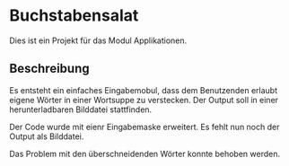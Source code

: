 # Buchstabensalat
Dies ist ein Projekt für das Modul Applikationen.
## Beschreibung
Es entsteht ein einfaches Eingabemobul, dass dem Benutzenden erlaubt eigene Wörter in einer Wortsuppe zu verstecken. Der Output soll in einer herunterladbaren Bilddatei stattfinden.

Der Code wurde mit eienr Eingabemaske erweitert. Es fehlt nun noch der Output als Bilddatei.

Das Problem mit den überschneidenden Wörter konnte behoben werden.
